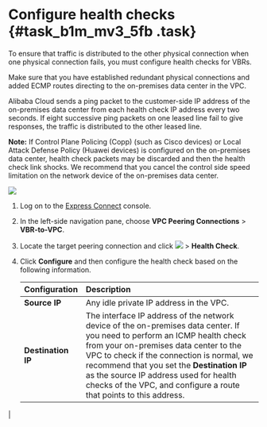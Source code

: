 # Configure health checks {#task_b1m_mv3_5fb .task}

To ensure that traffic is distributed to the other physical connection when one physical connection fails, you must configure health checks for VBRs.

Make sure that you have established redundant physical connections and added ECMP routes directing to the on-premises data center in the VPC.

Alibaba Cloud sends a ping packet to the customer-side IP address of the on-premises data center from each health check IP address every two seconds. If eight successive ping packets on one leased line fail to give responses, the traffic is distributed to the other leased line.

**Note:** If Control Plane Policing \(Copp\) \(such as Cisco devices\) or Local Attack Defense Policy \(Huawei devices\) is configured on the on-premises data center, health check packets may be discarded and then the health check link shocks. We recommend that you cancel the control side speed limitation on the network device of the on-premises data center.

![](http://static-aliyun-doc.oss-cn-hangzhou.aliyuncs.com/assets/img/62556/156112938231622_en-US.png)

1.  Log on to the [Express Connect](https://expressconnectnext.console.aliyun.com) console. 
2.  In the left-side navigation pane, choose **VPC Peering Connections** \> **VBR-to-VPC**.
3.  Locate the target peering connection and click **![](http://static-aliyun-doc.oss-cn-hangzhou.aliyuncs.com/assets/img/21440/156112938212053_en-US.png)** \> **Health Check**.
4.  Click **Configure** and then configure the health check based on the following information. 

    |Configuration|Description|
    |:------------|:----------|
    |**Source IP**|Any idle private IP address in the VPC.|
    |**Destination IP**|The interface IP address of the network device of the on-premises data center. If you need to perform an ICMP health check from your on-premises data center to the VPC to check if the connection is normal, we recommend that you set the **Destination IP** as the source IP address used for health checks of the VPC, and configure a route that points to this address.

 |


